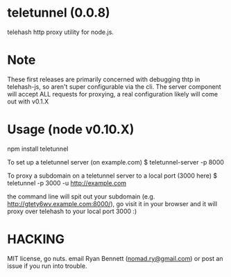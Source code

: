 # teletunnel (0.0.8)
telehash http proxy utility for node.js.

Note
===
These first releases are primarily concerned with debugging thtp in telehash-js, so aren't super configurable via the cli.
The server component will accept ALL requests for proxying, a real configuration likely will come out with v0.1.X

Usage (node v0.10.X)
====
   npm install teletunnel

To set up a teletunnel server (on example.com)
   $ teletunnel-server -p 8000

To proxy a subdomain on a teletunnel server to a local port (3000 here)
   $ teletunnel -p 3000 -u http://example.com

the command line will spit out your subdomain (e.g. http://gtety6wv.example.com:8000/), go visit it in your browser and it will proxy over telehash to your local port 3000 :)

HACKING
====
MIT license, go nuts. email Ryan Bennett (nomad.ry@gmail.com) or post an issue if you run into trouble.
